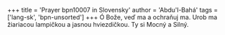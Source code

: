 +++
title = 'Prayer bpn10007 in Slovensky'
author = 'Abdu'l-Bahá'
tags = ['lang-sk', 'bpn-unsorted']
+++
Ó Bože, veď ma a ochraňuj ma. Urob ma žiariacou lampičkou a jasnou hviezdičkou. Ty si Mocný a Silný.
